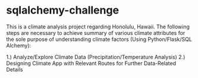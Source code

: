 # sqlalchemy-challenge

This is a climate analysis project regarding Honolulu, Hawaii. The following steps are necessary to achieve summary of various climate attributes for the sole purpose of understanding climate factors (Using Python/Flask/SQL Alchemy): 

1.) Analyze/Explore Climate Data (Precipitation/Temperature Analysis) 
2.) Designing Climate App with Relevant Routes for Further Data-Related Details 
